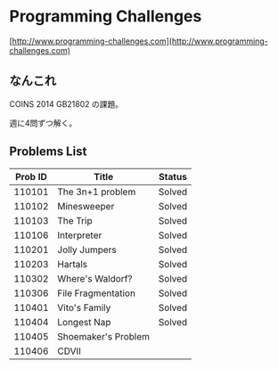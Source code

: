 # Programming Challenges
[http://www.programming-challenges.com](http://www.programming-challenges.com)

## なんこれ
COINS 2014 GB21802 の課題。

週に4問ずつ解く。

## Problems List
Prob ID  | Title               | Status
-------- | ------------------- | -------
110101   | The 3n+1 problem    | Solved 
110102   | Minesweeper         | Solved
110103   | The Trip            | Solved
110106   | Interpreter         | Solved
110201   | Jolly Jumpers       | Solved
110203   | Hartals             | Solved
110302   | Where's Waldorf?    | Solved
110306   | File Fragmentation  | Solved
110401   | Vito's Family       | Solved
110404   | Longest Nap         | Solved
110405   | Shoemaker's Problem |
110406   | CDVII               |
